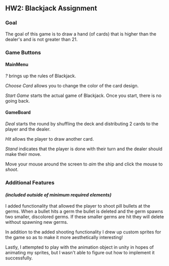 ## HW2: Blackjack Assignment

### Goal

The goal of this game is to draw a hand (of cards) that is higher than the dealer's and is not greater than 21.

### Game Buttons
#### MainMenu
*?* brings up the rules of Blackjack.

*Choose Card* allows you to change the color of the card design.

*Start Game* starts the actual game of Blackjack. Once you start, there is no going back.

#### GameBoard
*Deal* starts the round by shuffling the deck and distributing 2 cards to the player and the dealer. 

*Hit* allows the player to draw another card.

*Stand* indicates that the player is done with their turn and the dealer should make their move.

Move your mouse around the screen to *aim* the ship and click the mouse to *shoot*.

### Additional Features 
#### *(included outside of minimum required elements)*

I added functionality that allowed the player to shoot pill bullets at the germs. When a bullet hits a germ the bullet is deleted and the germ spawns two smaller, discolored germs. If these smaller germs are hit they will delete without spawning new germs.

In addition to the added shooting functionality I drew up custom sprites for the game so as to make it more aesthetically interesting!

Lastly, I attempted to play with the animation object in unity in hopes of animating my sprites, but I wasn't able to figure out how to implement it successfully.
